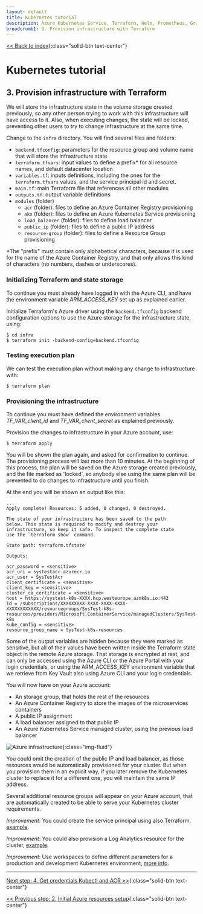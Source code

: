 ```yaml
---
layout: default
title: Kubernetes tutorial
description: Azure Kubernetes Service, Terraform, Helm, Prometheus, Grafana, Skaffold
breadcrumb1: 3. Provision infrastructure with Terraform
---
```

[<< Back to index](../){:class="solid-btn text-center"}

# Kubernetes tutorial


## 3. Provision infrastructure with Terraform

We will store the infrastructure state in the volume storage created previously, so any other person trying to work with this infrastructure will have access to it. Also, when executing changes, the state will be locked, preventing other users to try to change infrastructure at the same time.

Change to the `infra` directory. You will find several files and folders:

 * `backend.tfconfig`: parameters for the resource group and volume name that will store the infrastructure state
 * `terraform.tfvars`: input values to define a prefix\* for all resource names, and default datacenter location
 * `variables.tf`: inputs definitions, including the ones for the `terraform.tfvars` values, and the service principal id and secret.
 * `main.tf`: main Terraform file that references all other modules
 * `outputs.tf`: output variable definitions
 * `modules` (folder)
   * `acr` (folder): files to define an Azure Container Registry provisioning
   * `aks` (folder): files to define an Azure Kubernetes Service provisioning
   * `load_balancer` (folder): files to define load balancer
   * `public_ip` (folder): files to define a public IP address
   * `resource-group` (folder): files to define a Resource Group provisioning

\*The "prefix" must contain only alphabetical characters, because it is used for the name of the Azure Container Registry, and that only allows this kind of characters (no numbers, dashes or underscores).

### Initializing Terraform and state storage

To continue you must already have logged in with the Azure CLI, and have the environment variable _ARM_ACCESS_KEY_ set up as explained earlier.

Initialize Terraform's Azure driver using the `backend.tfconfig` backend configuration options to use the Azure storage for the infrastructure state, using:

```console
$ cd infra
$ terraform init -backend-config=backend.tfconfig
```

### Testing execution plan

We can test the execution plan without making any change to infrastructure with:

```console
$ terraform plan
```

### Provisioning the infrastructure

To continue you must have defined the environment variables _TF_VAR_client_id_ and _TF_VAR_client_secret_ as explained previously.

Provision the changes to infrastructure in your Azure account, use:

```console
$ terraform apply
```

You will be shown the plan again, and asked for confirmation to continue. The provisioning process will last more than 10 minutes. At the beginning of this process, the plan will be saved on the Azure storage created previously, and the file marked as 'locked', so anybody else using the same plan will be prevented to do changes to infrastructure until you finish.

At the end you will be shown an output like this:

```console
...
Apply complete! Resources: 5 added, 0 changed, 0 destroyed.

The state of your infrastructure has been saved to the path
below. This state is required to modify and destroy your
infrastructure, so keep it safe. To inspect the complete state
use the `terraform show` command.

State path: terraform.tfstate

Outputs:

acr_password = <sensitive>
acr_uri = systestacr.azurecr.io
acr_user = SysTestAcr
client_certificate = <sensitive>
client_key = <sensitive>
cluster_ca_certificate = <sensitive>
host = https://systest-k8s-XXXX.hcp.westeurope.azmk8s.io:443
id = /subscriptions/XXXXXXXXX-XXXX-XXXX-XXXX-XXXXXXXXXXXX/resourcegroups/SysTest-k8s-resources/providers/Microsoft.ContainerService/managedClusters/SysTest-k8s
kube_config = <sensitive>
resource_group_name = SysTest-k8s-resources
```

Some of the output variables are hidden because they were marked as sensitive, but all of their values have been written inside the Terraform state object in the remote Azure storage. That storage is encrypted at rest, and can only be accessed using the Azure CLI or the Azure Portal with your login credentials, or using the ARM_ACCESS_KEY environment variable that we retrieve from Key Vault also using Azure CLI and your login credentials.

You will now have on your Azure account:
 * An storage group, that holds the rest of the resources
 * An Azure Container Registry to store the images of the microservices containers
 * A public IP assignment
 * A load balancer assigned to that public IP
 * An Azure Kubernetes Service managed cluster, using the previous load balancer

![Azure infrastructure](../docs/img/azure_infra.png){:class="img-fluid"}

You could omit the creation of the public IP and load balancer, as those resources would be automatically provisioned for your cluster. But when you provision them in an explicit way, if you later remove the Kubernetes cluster to replace it for a different one, you will maintain the same IP address.

Several additional resource groups will appear on your Azure account, that are automatically created to be able to serve your Kubernetes cluster requirements.

_Improvement_: You could create the service principal using also Terraform, [example](https://medium.com/@kari.marttila/creating-azure-kubernetes-service-aks-the-right-way-9b18c665a6fa).

_Improvement_: You could also provision a Log Analytics resource for the cluster, [example](https://docs.microsoft.com/en-us/azure/terraform/terraform-create-k8s-cluster-with-tf-and-aks).

_Improvement_: Use workspaces to define different parameters for a production and development Kubernetes environment, [more info](https://www.terraform.io/docs/state/workspaces.html).

---
[Next step: 4. Get credentials Kubectl and ACR >>](../docs/04_get_credentials.md){:class="solid-btn text-center"}    

[<< Previous step: 2. Initial Azure resources setup](../docs/02_setup_az_sp.md){:class="solid-btn text-center"}  

